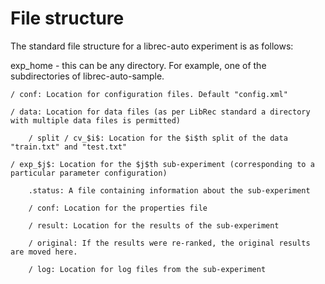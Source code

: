 # File structure

The standard file structure for a librec-auto experiment is as follows:

exp_home - this can be any directory. For example, one of the subdirectories of librec-auto-sample.

    / conf: Location for configuration files. Default "config.xml"

    / data: Location for data files (as per LibRec standard a directory with multiple data files is permitted)

        / split / cv_$i$: Location for the $i$th split of the data "train.txt" and "test.txt"

    / exp_$j$: Location for the $j$th sub-experiment (corresponding to a particular parameter configuration)

        .status: A file containing information about the sub-experiment

        / conf: Location for the properties file

        / result: Location for the results of the sub-experiment
        
        / original: If the results were re-ranked, the original results are moved here.

        / log: Location for log files from the sub-experiment

